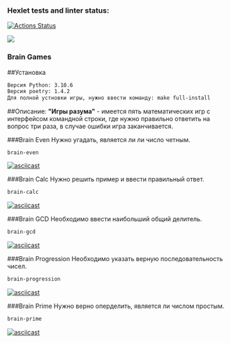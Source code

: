 ### Hexlet tests and linter status:
[![Actions Status](https://github.com/goryay/python-project-lvl1/workflows/hexlet-check/badge.svg)](https://github.com/goryay/python-project-lvl1/actions)

<a href="https://codeclimate.com/github/goryay/python-project-lvl1/maintainability"><img src="https://api.codeclimate.com/v1/badges/614a3f8511bdb84b3258/maintainability" /></a>

### Brain Games
##Установка

```bash
Версия Python: 3.10.6
Версия poetry: 1.4.2
Для полной устновки игры, нужно ввести команду: make full-install
```

##Описание:
**"Игры разума"** - имеется пять математических игр с интерфейсом командной строки, где нужно правильно ответить на вопрос три раза, в случае ошибки игра заканчивается.

###Brain Even
Нужно угадать, является ли ли число четным.
```brash
brain-even
```
[![asciicast](https://asciinema.org/a/PjtnMDM6sY4lbl9KyYC2lp4Yt.svg)](https://asciinema.org/a/PjtnMDM6sY4lbl9KyYC2lp4Yt)

###Brain Calc
Нужно решить пример и ввести правильный ответ.
```bash
brain-calc
```
[![asciicast](https://asciinema.org/a/d94nS7KOm01CMLzX2PqQTd0vq.svg)](https://asciinema.org/a/d94nS7KOm01CMLzX2PqQTd0vq)

###Brain GCD
Необходимо ввести наибольший общий делитель.
```bash
brain-gcd
```
[![asciicast](https://asciinema.org/a/VhgfEa3y91Y4oKQxiqNOb0Sdk.svg)](https://asciinema.org/a/VhgfEa3y91Y4oKQxiqNOb0Sdk)

###Brain Progression
Необходимо указать верную последовательность чисел.
```bash
brain-progression
```
[![asciicast](https://asciinema.org/a/w9vHSZORKDmQjL0ntg1x5LqPa.svg)](https://asciinema.org/a/w9vHSZORKDmQjL0ntg1x5LqPa)

###Brain Prime
Нужно верно оперделить, является ли числом простым.
```bash
brain-prime
```
[![asciicast](https://asciinema.org/a/JFwsJh0gPjGZs8SU8oaLQHL1h.svg)](https://asciinema.org/a/JFwsJh0gPjGZs8SU8oaLQHL1h)
